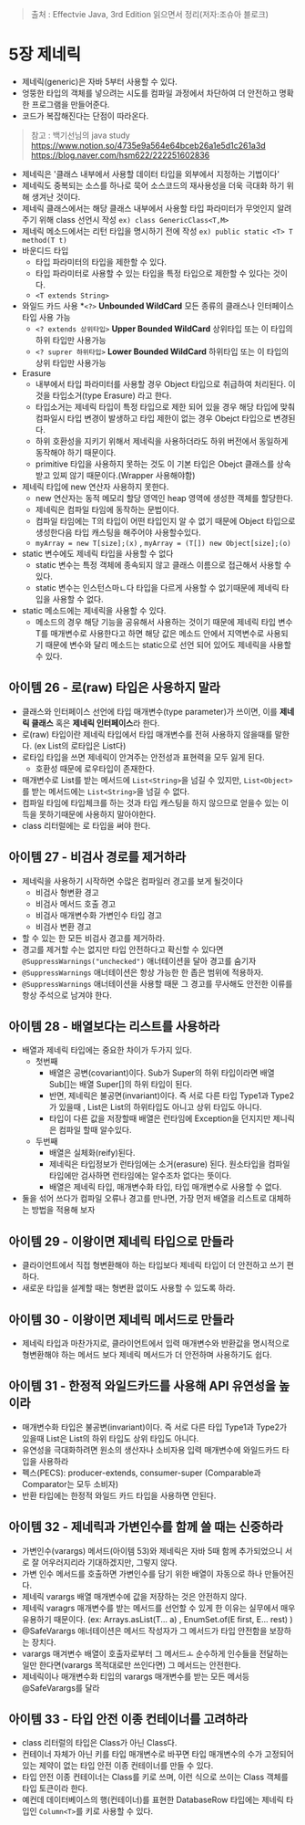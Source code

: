 > 출처 : Effectvie Java, 3rd Edition 읽으면서 정리(저자:조슈아 블로크)  

# 5장 제네릭
- 제네릭(generic)은 자바 5부터 사용할 수 있다.
- 엉뚱한 타입의 객체를 넣으려는 시도를 컴파일 과정에서 차단하여 더 안전하고 명확한 프로그램을 만들어준다.
- 코드가 복잡해진다는 단점이 따라온다.

> 참고 : 백기선님의 java study 
> https://www.notion.so/4735e9a564e64bceb26a1e5d1c261a3d
> https://blog.naver.com/hsm622/222251602836
- 제네릭은 '클래스 내부에서 사용할 데이터 타입을 외부에서 지정하는 기법이다'
- 제네릭도 중복되는 소스를 하나로 묵어 소스코드의 재사용성을 더욱 극대화 하기 위해 생겨난 것이다.
- 제네릭 클래스에서는 해당 클래스 내부에서 사용할 타입 파라미터가 무엇인지 알려주기 위해 class 선언시 작성 `ex) class GenericClass<T,M>` 
- 제네릭 메소드에서는 리턴 타입을 명시하기 전에 작성 `ex) public static <T> T method(T t)`
- 바운디드 타입
    * 타입 파라미터의 타입을 제한할 수 있다. 
    * 타입 파라미터로 사용할 수 있는 타입을 특정 타입으로 제한할 수 있다는 것이다.
    * `<T extends String>`
- 와일드 카드 사용
    *`<?>` **Unbounded WildCard** 모든 종류의 클래스나 인터페이스 타입 사용 가능
    * `<? extends 상위타입>`  **Upper Bounded WildCard** 상위타입 또는 이 타입의 하위 타입만 사용가능
    * `<? suprer 하위타입>` **Lower Bounded WildCard** 하위타입 또는 이 타입의 상위 타입만 사용가능
- Erasure 
    * 내부에서 타입 파라미터를 사용할 경우 Object 타입으로 취급하여 처리된다. 이것을 타입소거(type Erasure) 라고 한다.
    * 타입소거는 제네릭 타입이 특정 타입으로 제한 되어 있을 경우 해당 타입에 맞춰 컴파일시 타입 변경이 발생하고 
      타입 제한이 없는 경우 Obejct 타입으로 변경된다.
    * 하위 호환성을 지키기 위해서 제네릭을 사용하더라도 하위 버전에서 동일하게 동작해야 하기 때문이다.
    * primitive 타입을 사용하지 못하는 것도 이 기본 타입은 Obejct 클래스를 상속받고 있찌 않기 때문이다.(Wrapper 사용해야함)
-  제네릭 타입에 new 연산자 사용하지 못한다. 
    * new 연산자는 동적 메모리 할당 영역인 heap 영역에 생성한 객체를 할당한다. 
    * 제네릭은 컴파일 타임에 동작하는 문법이다.
    * 컴파일 타임에는 T의 타입이 어떤 타입인지 알 수 없기 때문에 Object 타입으로 생성한다음 타입 캐스팅을 해주어야 사용할수있다.
    * `myArray = new T[size];(x)` , `myArray = (T[]) new Object[size];(o)`
 - static 변수에도 제네릭 타입을 사용할 수 없다
    * static 변수는 특정 객체에 종속되지 않고 클래스 이름으로 접근해서 사용할 수 있다.
    * static 변수는 인스턴스마ㄴ다 타입을 다르게 사용할 수 없기때문에 제네릭 타입을 사용할 수 없다.
- static 메소드에는 제네릭을 사용할 수 있다.
    * 메소드의 경우 해당 기능을 공유해서 사용하는 것이기 때문에 제네릭 타입 변수 T를 매개변수로 사용한다고 하면
      해당 값은 메소드 안에서 지역변수로 사용되기 때문에 변수와 달리 메소드는 static으로 선언 되어 있어도 제네릭을 사용할 수 있다.

## 아이템 26 - 로(raw) 타입은 사용하지 말라
- 클래스와 인터페이스 선언에 타입 매개변수(type parameter)가 쓰이면, 이를 **제네릭 클래스** 혹은 **제네릭 인터페이스**라 한다.
- 로(raw) 타입이란 제네릭 타입에서 타입 매개변수를 전혀 사용하지 않을때를 말한다. (ex List<E>의 로타입은 List다)
- 로타입 타입을 쓰면 제네릭이 안겨주는 안전성과 표현력을 모두 잃게 된다.
    * 호환성 때문에 로우타입이 존재한다.
- 매개변수로 List를 받는 메서드에 `List<String>`을 넘길 수 있지만, `List<Object>`를 받는 메서드에는 `List<String>`을 넘길 수 없다.
- 컴파일 타임에 타입체크를 하는 것과 타입 캐스팅을 하지 않으므로 얻을수 있는 이득을 못하기때문에 사용하지 말아야한다.
- class 리터럴에는 로 타입을 써야 한다.

## 아이템 27 - 비검사 경로를 제거하라
- 제네릭을 사용하기 시작하면 수많은 컴파일러 경고를 보게 될것이다
    * 비검사 형변환 경고
    * 비검사 메서드 호출 경고
    * 비검사 매개변수화 가변인수 타입 경고
    * 비검사 변환 경고 
- 할 수 있는 한 모든 비검사 경고를 제거하라.
- 경고를 제거할 수는 없지만 타입 안전하다고 확신할 수 있다면 `@SuppressWarnings("unchecked")` 애너테이션을 달아 경고를 숨기자
- `@SuppressWarnings` 애너테이션은 항상 가능한 한 좁은 범위에 적용하자.
- `@SuppressWarnings` 애너테이션을 사용할 때문 그 경고를 무사해도 안전한 이류를 항상 주석으로 남겨야 한다.

## 아이템 28 - 배열보다는 리스트를 사용하라
- 배열과 제네릭 타입에는 중요한 차이가 두가지 있다.
    * 첫번째
        + 배열은 공변(covariant)이다. Sub가 Super의 하위 타입이라면 배열 Sub[]는 배열 Super[]의 하위 타입이 된다.
        + 반면, 제네릭은 불공면(invariant)이다. 즉 서로 다른 타입 Type1과 Type2가 있을때 , List<Type1>은 List<Type2>의 하위타입도 아니고 상위 타입도 아니다.
        + 타입이 다른 값을 저장할때 배열은 런타임에 Exception을 던지지만 제니릭은 컴파일 할때 알수있다.
    * 두번째
        + 배열은 실체화(reify)된다.
        + 제네릭은 타입정보가 런타임에는 소거(erasure) 된다. 원소타입을 컴파일 타입에만 검사하면 런타임에는 알수조차 없다는 뜻이다.
        + 배열은 제네릭 타입, 매개변수화 타입, 타입 매개변수로 사용할 수 없다. 
- 둘을 섞어 쓰다가 컴파일 오류나 경고를 만나면, 가장 먼저 배열을 리스트로 대체하는 방법을 적용해 보자

## 아이템 29 - 이왕이면 제네릭 타입으로 만들라
- 클라이언트에서 직접 형변환해야 하는 타입보다 제네릭 타입이 더 안전하고 쓰기 편하다.
- 새로운 타입을 설계할 때는 형변환 없이도 사용할 수 있도록 하라.

## 아이템 30 - 이왕이면 제네릭 메서드로 만들라
- 제네릭 타입과 마찬가지로, 클라이언트에서 입력 매개변수와 반환값을 명시적으로 형변환해야 하는 메서드 보다 제네릭 메서드가 더 안전하며 사용하기도 쉽다.

## 아이템 31 - 한정적 와일드카드를 사용해 API 유연성을 높이라
- 매개변수화 타입은 불공변(invariant)이다. 
  즉 서로 다른 타입 Type1과 Type2가 있을때 List<Type1>은 List<Type2>의 하위 타입도 상위 타입도 아니다.
- 유연성을 극대화하려면 원소의 생산자나 소비자용 입력 매개변수에 와일드카드 타입을 사용하라
- 펙스(PECS): producer-extends, consumer-super (Comparable과 Comparator는 모두 소비자)
- 반환 타입에는 한정적 와일드 카드 타입을 사용하면 안된다.

## 아이템 32 - 제네릭과 가변인수를 함께 쓸 때는 신중하라
- 가변인수(varargs) 메서드(아이템 53)와 제네릭은 자바 5때 함께 추가되었으니 서로 잘 어우러지리라 기대하겠지만, 그렇지 않다.
- 가변 인수 메서드를 호출하면 가변인수를 담기 위한 배열이 자동으로 하나 만들어진다.
- 제네릭 varargs 배열 매개변수에 값을 저장하는 것은 안전하지 않다.
- 제네릭 varagrs 매개변수를 받는 메서드를 선언할 수 있게 한 이유는 실무에서 매우 유용하기 때문이다. 
  (ex: Arrays.asList(T... a) , EnumSet.of(E first, E... rest) )
- @SafeVarargs 애너테이션은 메서드 작성자가 그 메서드가 타입 안전함을 보장하는 장치다.
- varargs 매겨변수 배열이 호출자로부터 그 메서드ㅗ 순수하게 인수들을 전달하는 일만 한다면(varargs 목적대로만 쓰인다면) 그 메서드는 안전한다.
- 제네릭이나 매개변수화 티입의 varargs 매개변수를 받는 모든 메서등 @SafeVarargs를 달라

## 아이템 33 - 타입 안전 이종 컨테이너를 고려하라
- class 리터럴의 타입은 Class가 아닌 Class<T>다.
- 컨테이너 자체가 아닌 키를 타입 매개변수로 바꾸면 타입 매개변수의 수가 고정되어있는 제약이 없는 타입 안전 이종 컨테이너를 만들 수 있다.
- 타입 안전 이종 컨테이너는 Class를 키로 쓰며, 이런 식으로 쓰이는 Class 객체를 타입 토큰이라 한다.
- 예컨데 데이터베이스의 행(컨테이너)를 표현한 DatabaseRow 타입에는 제네릭 타입인 `Column<T>`를 키로 사용할 수 있다.


  

